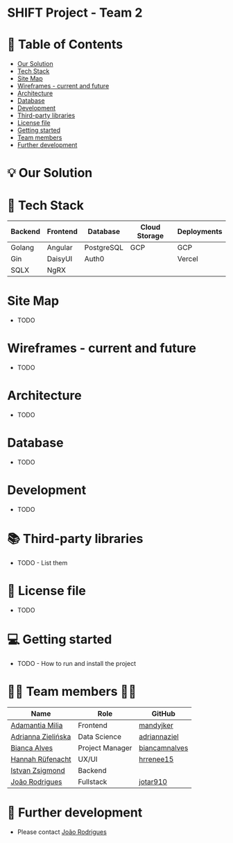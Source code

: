 # SHIFT Project - Team 2

# :bookmark_tabs: Table of Contents
<!-- TOC -->
* [Our Solution](#our-solution)
* [Tech Stack](#tech-stack)
* [Site Map](#site-map)
* [Wireframes - current and future](#wireframes---current-and-future)
* [Architecture](#architecture)
* [Database](#database)
* [Development](#development)
* [Third-party libraries](#third-party-libraries)
* [License file](#license-file)
* [Getting started](#getting-started)
* [Team members](#team-members)
* [Further development](#further-development)
<!-- TOC -->

# :bulb: Our Solution

# :toolbox: Tech Stack
| Backend | Frontend | Database | Cloud Storage | Deployments |
|---------|----------|----------|---------------|-------------|
|Golang   |Angular   |PostgreSQL|GCP            |GCP          |
|Gin      |DaisyUI   |Auth0     |               |Vercel       |
|SQLX     |NgRX      |          |               |             |

# Site Map
* TODO

# Wireframes - current and future
* TODO
 
# Architecture
* TODO

# Database
* TODO

# Development
* TODO

# :books: Third-party libraries
* TODO - List them

# :memo: License file
* TODO

# :computer: Getting started
* TODO - How to run and install the project

# :woman_technologist: Team members :man_technologist:
| Name                                                                         | Role            | GitHub                                            |
|------------------------------------------------------------------------------|-----------------|---------------------------------------------------|
| [Adamantia Milia](https://www.linkedin.com/in/adamantia-milia/)              | Frontend        | [mandyjker](https://github.com/mandyjker)         |
| [Adrianna Zielińska](https://www.linkedin.com/in/adriannazielinska/)         | Data Science    | [adriannaziel](https://github.com/adriannaziel)   |
| [Bianca Alves](https://www.linkedin.com/in/biancaalves/)                     | Project Manager | [biancamnalves](https://github.com/biancamnalves) |
| [Hannah Rüfenacht](https://www.linkedin.com/in/hannahrufenacht/)             | UX/UI           | [hrrenee15](https://github.com/hrrenee15)         |
| [Istvan Zsigmond](https://www.linkedin.com/in/istvan-zsigmond/)              | Backend         |                                                   |
| [João Rodrigues](https://www.linkedin.com/in/jo%C3%A3o-rodrigues-84268613b/) | Fullstack       | [jotar910](https://github.com/jotar910)           |

# :pushpin: Further development
* Please contact [João Rodrigues](https://www.linkedin.com/in/jo%C3%A3o-rodrigues-84268613b/)